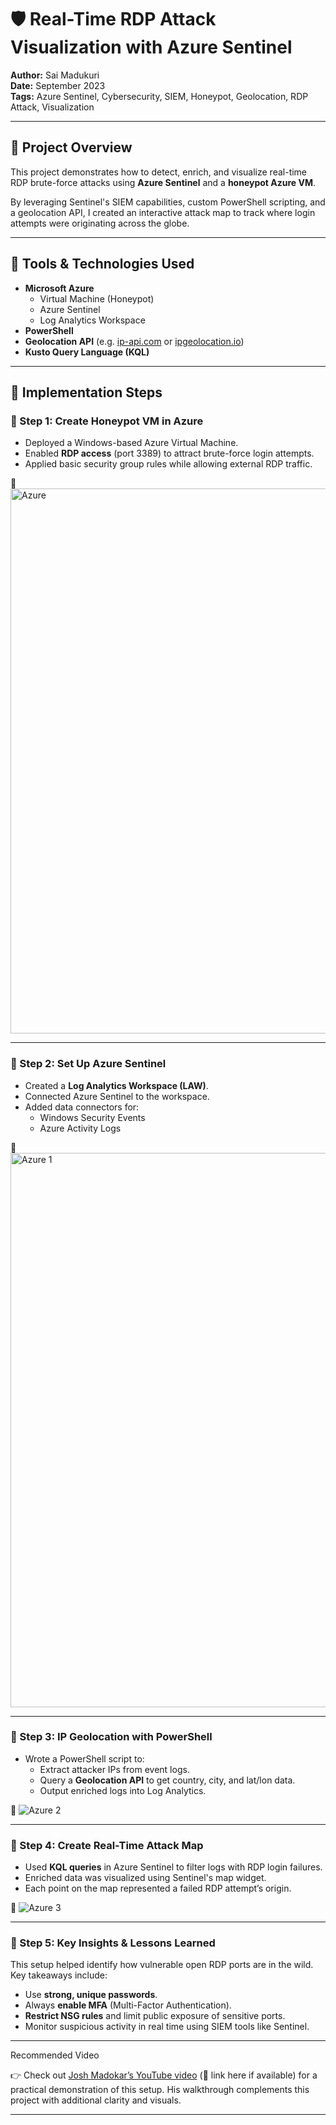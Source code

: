 # 🛡️ Real-Time RDP Attack Visualization with Azure Sentinel

**Author:** Sai Madukuri  
**Date:** September 2023  
**Tags:** Azure Sentinel, Cybersecurity, SIEM, Honeypot, Geolocation, RDP Attack, Visualization

---

## 📌 Project Overview

This project demonstrates how to detect, enrich, and visualize real-time RDP brute-force attacks using **Azure Sentinel** and a **honeypot Azure VM**.

By leveraging Sentinel's SIEM capabilities, custom PowerShell scripting, and a geolocation API, I created an interactive attack map to track where login attempts were originating across the globe.  

---

## 🧰 Tools & Technologies Used

- **Microsoft Azure**
  - Virtual Machine (Honeypot)
  - Azure Sentinel
  - Log Analytics Workspace
- **PowerShell**
- **Geolocation API** (e.g. [ip-api.com](http://ip-api.com) or [ipgeolocation.io](https://ipgeolocation.io))
- **Kusto Query Language (KQL)**

---

## 🧪 Implementation Steps

### 🔹 Step 1: Create Honeypot VM in Azure

- Deployed a Windows-based Azure Virtual Machine.
- Enabled **RDP access** (port 3389) to attract brute-force login attempts.
- Applied basic security group rules while allowing external RDP traffic.

📸 <img width="1903" height="872" alt="Azure" src="https://github.com/user-attachments/assets/ddbdb095-aeca-4bcc-a559-975d14043e60" />


---

### 🔹 Step 2: Set Up Azure Sentinel

- Created a **Log Analytics Workspace (LAW)**.
- Connected Azure Sentinel to the workspace.
- Added data connectors for:
  - Windows Security Events
  - Azure Activity Logs

📸 <img width="1888" height="887" alt="Azure 1" src="https://github.com/user-attachments/assets/ddc82421-d158-4557-bb81-b9eb345036ca" />


---

### 🔹 Step 3: IP Geolocation with PowerShell

- Wrote a PowerShell script to:
  - Extract attacker IPs from event logs.
  - Query a **Geolocation API** to get country, city, and lat/lon data.
  - Output enriched logs into Log Analytics.

📸 ![Azure 2](https://github.com/user-attachments/assets/15e9f36b-656b-4761-a8cd-64107f9ee26c)


---

### 🔹 Step 4: Create Real-Time Attack Map

- Used **KQL queries** in Azure Sentinel to filter logs with RDP login failures.
- Enriched data was visualized using Sentinel's map widget.
- Each point on the map represented a failed RDP attempt’s origin.

📸 ![Azure 3](https://github.com/user-attachments/assets/c483e0f5-4382-4477-947a-78f4b54d6d6e)

---

### 🔹 Step 5: Key Insights & Lessons Learned

This setup helped identify how vulnerable open RDP ports are in the wild. Key takeaways include:

- Use **strong, unique passwords**.
- Always **enable MFA** (Multi-Factor Authentication).
- **Restrict NSG rules** and limit public exposure of sensitive ports.
- Monitor suspicious activity in real time using SIEM tools like Sentinel.

---
Recommended Video

👉 Check out [Josh Madokar’s YouTube video](https://www.youtube.com) (🔗 link here if available) for a practical demonstration of this setup. His walkthrough complements this project with additional clarity and visuals.

---




